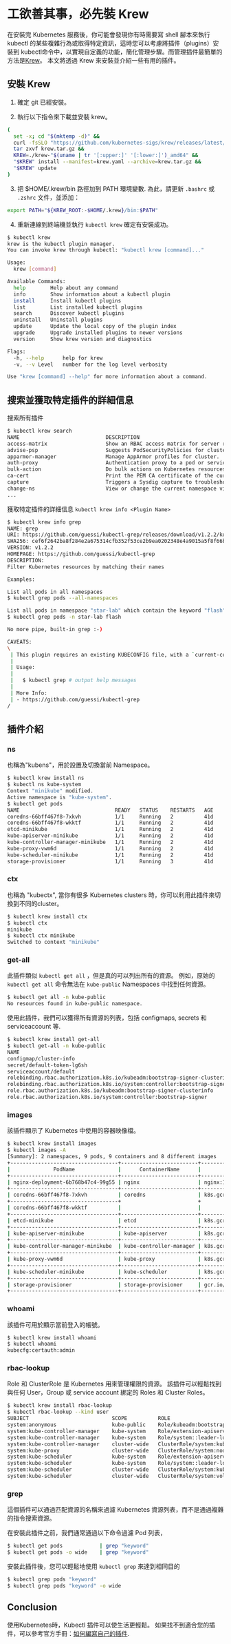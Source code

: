 
工欲善其事，必先裝 Krew
=====================

在安裝完 Kubernetes 服務後，你可能會發現你有時需要寫 shell 腳本來執行 kubectl 的某些複雜行為或取得特定資訊，這時您可以考慮將插件（plugins）安裝到 kubectl命令中，以實現自定義的功能，簡化管理步驟。而管理插件最簡單的方法是[Krew](https://github.com/kubernetes-sigs/krew)。 本文將透過 Krew 來安裝並介紹一些有用的插件。


安裝 Krew
-------------

1. 確定 git 已經安裝。

2. 執行以下指令來下載並安裝 krew。

```bash
(
  set -x; cd "$(mktemp -d)" &&
  curl -fsSLO "https://github.com/kubernetes-sigs/krew/releases/latest/download/krew.{tar.gz,yaml}" &&
  tar zxvf krew.tar.gz &&
  KREW=./krew-"$(uname | tr '[:upper:]' '[:lower:]')_amd64" &&
  "$KREW" install --manifest=krew.yaml --archive=krew.tar.gz &&
  "$KREW" update
)
```

3. 把 $HOME/.krew/bin 路徑加到 PATH 環境變數. 為此，請更新 `.bashrc` 或 `.zshrc` 文件，並添加：

```bash
export PATH="${KREW_ROOT:-$HOME/.krew}/bin:$PATH"
```

4. 重新連線到終端機並執行 `kubectl krew` 確定有安裝成功。

```bash
$ kubectl krew
krew is the kubectl plugin manager.
You can invoke krew through kubectl: "kubectl krew [command]..."

Usage:
  krew [command]

Available Commands:
  help        Help about any command
  info        Show information about a kubectl plugin
  install     Install kubectl plugins
  list        List installed kubectl plugins
  search      Discover kubectl plugins
  uninstall   Uninstall plugins
  update      Update the local copy of the plugin index
  upgrade     Upgrade installed plugins to newer versions
  version     Show krew version and diagnostics

Flags:
  -h, --help      help for krew
  -v, --v Level   number for the log level verbosity

Use "krew [command] --help" for more information about a command.
```

搜索並獲取特定插件的詳細信息
--------------------------

搜索所有插件

```bash
$ kubectl krew search
NAME                            DESCRIPTION                                         INSTALLED
access-matrix                   Show an RBAC access matrix for server resources     no
advise-psp                      Suggests PodSecurityPolicies for cluster.           no
apparmor-manager                Manage AppArmor profiles for cluster.               no
auth-proxy                      Authentication proxy to a pod or service            no
bulk-action                     Do bulk actions on Kubernetes resources.            no
ca-cert                         Print the PEM CA certificate of the current clu...  no
capture                         Triggers a Sysdig capture to troubleshoot the r...  no
change-ns                       View or change the current namespace via kubectl.   no
...

```

獲取特定插件的詳細信息 ``kubectl krew info <Plugin Name>``

```bash
$ kubectl krew info grep
NAME: grep
URI: https://github.com/guessi/kubectl-grep/releases/download/v1.2.2/kubectl-grep-Darwin-x86_64.tar.gz
SHA256: cef6f2642ba8f284e2a675314cfb352f53ce2b9ea0202348e4a9015a5f8f66be
VERSION: v1.2.2
HOMEPAGE: https://github.com/guessi/kubectl-grep
DESCRIPTION:
Filter Kubernetes resources by matching their names

Examples:

List all pods in all namespaces
$ kubectl grep pods --all-namespaces

List all pods in namespace "star-lab" which contain the keyword "flash"
$ kubectl grep pods -n star-lab flash

No more pipe, built-in grep :-)

CAVEATS:
\
 | This plugin requires an existing KUBECONFIG file, with a `current-context` field set.
 | 
 | Usage:
 | 
 |   $ kubectl grep # output help messages
 | 
 | More Info:
 | - https://github.com/guessi/kubectl-grep
/

```

插件介紹
--------

### **ns**

也稱為"kubens"，用於設置及切換當前 Namespace。

```bash
$ kubectl krew install ns
$ kubectl ns kube-system
Context "minikube" modified.
Active namespace is "kube-system".
$ kubectl get pods
NAME                               READY   STATUS    RESTARTS   AGE
coredns-66bff467f8-7xkvh           1/1     Running   2          41d
coredns-66bff467f8-wkktf           1/1     Running   2          41d
etcd-minikube                      1/1     Running   2          41d
kube-apiserver-minikube            1/1     Running   2          41d
kube-controller-manager-minikube   1/1     Running   2          41d
kube-proxy-vwm6d                   1/1     Running   2          41d
kube-scheduler-minikube            1/1     Running   2          41d
storage-provisioner                1/1     Running   3          41d
```

### **ctx**

也稱為 "kubectx", 當你有很多 Kubernetes clusters 時，你可以利用此插件來切換到不同的cluster。

```bash
$ kubectl krew install ctx
$ kubectl ctx
minikube
$ kubectl ctx minikube
Switched to context "minikube"
```

### **get-all**

此插件類似 ``kubectl get all`` ，但是真的可以列出所有的資源。
例如，原始的 ``kubectl get all`` 命令無法在 ``kube-public`` Namespaces 中找到任何資源。

```bash
$ kubectl get all -n kube-public
No resources found in kube-public namespace.
```

使用此插件，我們可以獲得所有資源的列表，包括 configmaps, secrets 和 serviceaccount 等.

```bash
$ kubectl krew install get-all
$ kubectl get-all -n kube-public
NAME                                                                        NAMESPACE    AGE
configmap/cluster-info                                                      kube-public  41d  
secret/default-token-lg6sh                                                  kube-public  41d  
serviceaccount/default                                                      kube-public  41d  
rolebinding.rbac.authorization.k8s.io/kubeadm:bootstrap-signer-clusterinfo  kube-public  41d  
rolebinding.rbac.authorization.k8s.io/system:controller:bootstrap-signer    kube-public  41d  
role.rbac.authorization.k8s.io/kubeadm:bootstrap-signer-clusterinfo         kube-public  41d  
role.rbac.authorization.k8s.io/system:controller:bootstrap-signer           kube-public  41d  

```

### **images**

該插件顯示了 Kubernetes 中使用的容器映像檔。


```bash
$ kubectl krew install images
$ kubectl images -A
[Summary]: 2 namespaces, 9 pods, 9 containers and 8 different images
+-----------------------------------+-------------------------+------------------------------------------------+
|              PodName              |      ContainerName      |                 ContainerImage                 |
+-----------------------------------+-------------------------+------------------------------------------------+
| nginx-deployment-6b768b47c4-99g55 | nginx                   | nginx:1.14.2                                   |
+-----------------------------------+-------------------------+------------------------------------------------+
| coredns-66bff467f8-7xkvh          | coredns                 | k8s.gcr.io/coredns:1.6.7                       |
+-----------------------------------+                         +                                                +
| coredns-66bff467f8-wkktf          |                         |                                                |
+-----------------------------------+-------------------------+------------------------------------------------+
| etcd-minikube                     | etcd                    | k8s.gcr.io/etcd:3.4.3-0                        |
+-----------------------------------+-------------------------+------------------------------------------------+
| kube-apiserver-minikube           | kube-apiserver          | k8s.gcr.io/kube-apiserver:v1.18.2              |
+-----------------------------------+-------------------------+------------------------------------------------+
| kube-controller-manager-minikube  | kube-controller-manager | k8s.gcr.io/kube-controller-manager:v1.18.2     |
+-----------------------------------+-------------------------+------------------------------------------------+
| kube-proxy-vwm6d                  | kube-proxy              | k8s.gcr.io/kube-proxy:v1.18.2                  |
+-----------------------------------+-------------------------+------------------------------------------------+
| kube-scheduler-minikube           | kube-scheduler          | k8s.gcr.io/kube-scheduler:v1.18.2              |
+-----------------------------------+-------------------------+------------------------------------------------+
| storage-provisioner               | storage-provisioner     | gcr.io/k8s-minikube/storage-provisioner:v1.8.1 |
+-----------------------------------+-------------------------+------------------------------------------------+
```



### **whoami**

該插件可用於顯示當前登入的帳號。

```bash
$ kubectl krew install whoami
$ kubectl whoami
kubecfg:certauth:admin
```

### **rbac-lookup**

Role 和 ClusterRole 是 Kubernetes 用來管理權限的資源。
該插件可以輕鬆找到與任何 User，Group 或 service account 綁定的 Roles 和 Cluster Roles。

```bash
$ kubectl krew install rbac-lookup
$ kubectl rbac-lookup --kind user
SUBJECT                           SCOPE          ROLE
system:anonymous                  kube-public    Role/kubeadm:bootstrap-signer-clusterinfo
system:kube-controller-manager    kube-system    Role/extension-apiserver-authentication-reader
system:kube-controller-manager    kube-system    Role/system::leader-locking-kube-controller-manager
system:kube-controller-manager    cluster-wide   ClusterRole/system:kube-controller-manager
system:kube-proxy                 cluster-wide   ClusterRole/system:node-proxier
system:kube-scheduler             kube-system    Role/extension-apiserver-authentication-reader
system:kube-scheduler             kube-system    Role/system::leader-locking-kube-scheduler
system:kube-scheduler             cluster-wide   ClusterRole/system:kube-scheduler
system:kube-scheduler             cluster-wide   ClusterRole/system:volume-scheduler
```

### **grep**

這個插件可以通過匹配資源的名稱來過濾 Kubernetes 資源列表，而不是通過複雜的指令搜索資源。

在安裝此插件之前，我們通常通過以下命令過濾 Pod 列表，

```bash
$ kubectl get pods            | grep "keyword"
$ kubectl get pods -o wide    | grep "keyword"
```

安裝此插件後，您可以輕鬆地使用 ``kubectl grep`` 來達到相同目的

```bash
$ kubectl grep pods "keyword"
$ kubectl grep pods "keyword" -o wide
```

Conclusion
----------

使用Kubernetes時，Kubectl 插件可以使生活更輕鬆。 如果找不到適合您的插件，可以參考官方手冊：[如何編寫自己的插件](https://kubernetes.io/docs/tasks/extend-kubectl/kubectl-plugins/).
